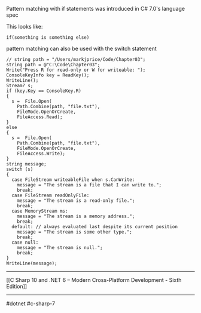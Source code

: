 Pattern matching with if statements was introduced in C# 7.0's language spec

This looks like:
```
if(something is something else)
```

pattern matching can also be used with the switch statement

```
// string path = "/Users/markjprice/Code/Chapter03";
string path = @"C:\Code\Chapter03";
Write("Press R for read-only or W for writeable: "); 
ConsoleKeyInfo key = ReadKey();
WriteLine();
Stream? s;
if (key.Key == ConsoleKey.R)
{
  s =  File.Open(
    Path.Combine(path, "file.txt"), 
    FileMode.OpenOrCreate, 
    FileAccess.Read);
}
else
{
  s =  File.Open( 
    Path.Combine(path, "file.txt"), 
    FileMode.OpenOrCreate, 
    FileAccess.Write);
}
string message; 
switch (s)
{
  case FileStream writeableFile when s.CanWrite:
    message = "The stream is a file that I can write to.";
    break;
  case FileStream readOnlyFile:
    message = "The stream is a read-only file.";
    break;
  case MemoryStream ms:
    message = "The stream is a memory address.";
    break;
  default: // always evaluated last despite its current position
    message = "The stream is some other type.";
    break;
  case null:
    message = "The stream is null.";
    break;
}
WriteLine(message); 
```
---
[[C Sharp 10 and .NET 6 – Modern Cross-Platform Development - Sixth Edition]]

---
#dotnet #c-sharp-7